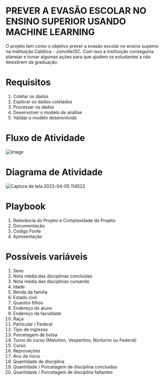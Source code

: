 # PREVER A EVASÃO ESCOLAR NO ENSINO SUPERIOR USANDO MACHINE LEARNING

O projeto tem como o objetivo prever a evasão escolar no ensino superior na instituição Católica - Joinville/SC. Com isso a instituição conseguiria planejar e tomar algumas ações para que ajudem os estudantes a não desistirem da graduação. 

# Requisitos

1. Coletar os dados
2. Explorar os dados coletados
3. Processar os dados
4. Desenvolver o modelo de análise
5. Validar o modelo desenvolvido

# Fluxo de Atividade

![image](https://user-images.githubusercontent.com/70415298/230111753-da090dd8-7be5-403a-b9d7-2e5466569a39.png)

# Diagrama de Atividade

![Captura de tela 2023-04-05 114522](https://user-images.githubusercontent.com/70415298/230118206-e9cd9ab7-1b50-4f01-9b11-f75c021fd4dc.png)

# Playbook

1. Relevância do Projeto e Complexidade do Projeto
2. Documentação
3. Código Fonte
4. Apresentação

# Possíveis variáveis

1. Sexo
2. Nota média das disciplinas concluídas
3. Nota média das disciplinas cursando
4. Idade
5. Renda da família
6. Estado civil
7. Quantos filhos
8. Endereço do aluno
9. Endereço da faculdade
10. Raça
11. Particular / Federal
12. Tipo de ingresso
13. Porcetagem de bolsa 
14. Turno do curso (Matutino, Vespertino, Norturno ou Federal) 
15. Curso
16. Reprovações
17. Ano de inicio
18. Quantidade de disciplina
19. Quantidade / Porcetagem de disciplina concluídas
20. Quantidade / Porcetagem de disciplina faltantes
